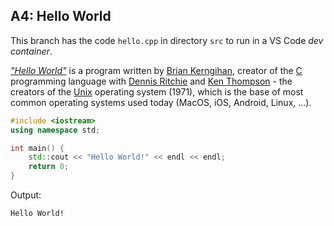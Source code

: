 ## A4: Hello World

This branch has the code `hello.cpp` in directory `src` to run
in a VS Code *dev container*.

[*"Hello World"*](https://en.wikipedia.org/wiki/%22Hello,_World!%22_program)
is a program written by
[Brian Kerngihan](https://en.wikipedia.org/wiki/Brian_Kernighan), creator
of the
[C](https://en.wikipedia.org/wiki/C_(programming_language))
programming language with
[Dennis Ritchie](https://en.wikipedia.org/wiki/Dennis_Ritchie) and
[Ken Thompson](https://en.wikipedia.org/wiki/Ken_Thompson) - the creators of the
[Unix](https://en.wikipedia.org/wiki/Unix) operating system (1971), which is
the base of most common operating systems used today (MacOS, iOS, Android, 
Linux, ...).

```c++
#include <iostream>
using namespace std;

int main() {
    std::cout << "Hello World!" << endl << endl;
    return 0;
}
```

Output:

```
Hello World!
```